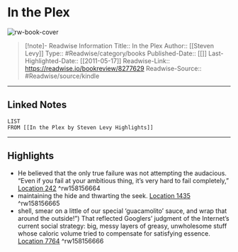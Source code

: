 # In the Plex

![rw-book-cover](https://images-na.ssl-images-amazon.com/images/I/41mWuFgYePL._SL200_.jpg)
<br>
>[!note]- Readwise Information
>Title:: In the Plex
>Author:: [[Steven Levy]]
>Type:: #Readwise/category/books
>Published-Date:: [[]]
>Last-Highlighted-Date:: [[2011-05-17]]
>Readwise-Link:: https://readwise.io/bookreview/8277629
>Readwise-Source:: #Readwise/source/kindle
--- 

## Linked Notes
```dataview
LIST
FROM [[In the Plex by Steven Levy Highlights]]
```

---

## Highlights
- He believed that the only true failure was not attempting the audacious. “Even if you fail at your ambitious thing, it’s very hard to fail completely,” [Location 242](https://readwise.io/open/158156664) ^rw158156664
- maintaining the hide and thwarting the seek. [Location 1435](https://readwise.io/open/158156665) ^rw158156665
- shell, smear on a little of our special ‘guacamolito’ sauce, and wrap that around the outside!”) That reflected Googlers’ judgment of the Internet’s current social strategy: big, messy layers of greasy, unwholesome stuff whose caloric volume tried to compensate for satisfying essence. [Location 7764](https://readwise.io/open/158156666) ^rw158156666
